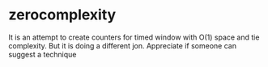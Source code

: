 # zerocomplexity

It is an attempt to create counters for timed window with O(1) space and tie complexity. But it is doing a different jon. Appreciate if someone can suggest a technique
